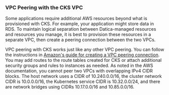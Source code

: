 ### VPC Peering with the CKS VPC
Some applications require additional AWS resources beyond what is provisioned with CKS. For example, your application might store data in RDS. To maintain logical separation between Datica-managed resources and resources you manage, it is best to provision these resources in a separate VPC, then create a peering connection between the two VPCs. 

VPC peering with CKS works just like any other VPC peering. You can follow the instructions in [Amazon's guide for creating a VPC peering connection](https://docs.aws.amazon.com/vpc/latest/peering/create-vpc-peering-connection.html). You may add routes to the route tables created for CKS or attach additional security groups and rules to instances as needed. As noted in the AWS documentation, you cannot peer two VPCs with overlapping IPv4 CIDR blocks. The host network uses a CIDR of 10.240.0.0/16, the cluster network CIDR is 10.0.0.0/16, the Kubernetes service CIDR is 10.32.0.0/24, and there are network bridges using CIDRs 10.17.0.0/16 and 10.85.0.0/16.